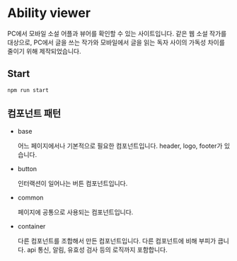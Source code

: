 # Ability viewer

PC에서 모바일 소설 어플과 뷰어를 확인할 수 있는 사이트입니다. 같은 웹 소설 작가를 대상으로, PC에서 글을 쓰는 작가와 모바일에서 글을 읽는 독자 사이의 가독성 차이를 줄이기 위해 제작되었습니다.

## Start

```
npm run start
```

## 컴포넌트 패턴

- base

	어느 페이지에서나 기본적으로 필요한 컴포넌트입니다. header, logo, footer가 있습니다.

- button

	인터랙션이 일어나는 버튼 컴포넌트입니다.

- common

	페이지에 공통으로 사용되는 컴포넌트입니다.

- container

	다른 컴포넌트를 조합해서 만든 컴포넌트입니다. 다른 컴포넌트에 비해 부피가 큽니다. api 통신, 알림, 유효성 검사 등의 로직까지 포함합니다.